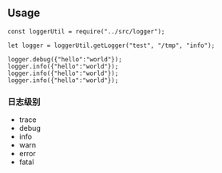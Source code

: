 
## Usage

```
const loggerUtil = require("../src/logger");

let logger = loggerUtil.getLogger("test", "/tmp", "info");

logger.debug({"hello":"world"});
logger.info({"hello":"world"});
logger.info({"hello":"world"});
logger.info({"hello":"world"});

```

### 日志级别

* trace
* debug
* info
* warn
* error
* fatal
